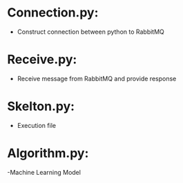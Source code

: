 # Connection.py: 

- Construct connection between python to RabbitMQ


# Receive.py: 

- Receive message from RabbitMQ and provide response
# Skelton.py: 

- Execution file
# Algorithm.py:

-Machine Learning Model
